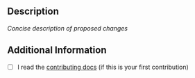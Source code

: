 ## Description

_Concise description of proposed changes_

## Additional Information

<!--
Feel free to delete this section if you have read the contributing docs.
For how we use changesets: https://github.com/livepeer/livepeer.js/blob/main/.github/CONTRIBUTING.md#versioning
-->

- [ ] I read the [contributing docs](/livepeer/livepeer.js/blob/main/.github/CONTRIBUTING.md) (if this is your first contribution)
